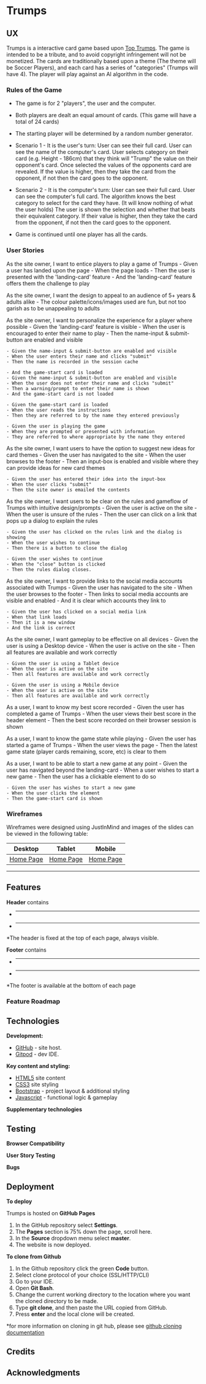 # Trumps

## UX

Trumps is a interactive card game based upon [Top Trumps](https://en.wikipedia.org/wiki/Top_Trumps). The game is intended to be a tribute, and to avoid copyright infringement will not be monetized. The cards are traditionally based upon a theme (The theme will be Soccer Players), and each card has a series of "categories" (Trumps will have 4). The player will play against an AI algorithm in the code. 

### Rules of the Game
- The game is for 2 "players", the user and the computer. 
- Both players are dealt an equal amount of cards. (This game will have a total of 24 cards)
- The starting player will be determined by a random number generator. 

- Scenario 1 - It is the user's turn: 
User can see their full card.
User can see the name of the computer's card. 
User selects category on their card (e.g. Height - 186cm) that they think will "Trump" the value on their opponent's card. 
Once selected the values of the opponents card are revealed. 
If the value is higher, then they take the card from the opponent, if not then the card goes to the opponent.
 
- Scenario 2 - It is the computer's turn:
User can see their full card. 
User can see the computer's full card. 
The algorithm knows the best category to select for the card they have. (It will know nothing of what the user holds)
The user is shown the selection and whether that beats their equivalent category. 
If their value is higher, then they take the card from the opponent, if not then the card goes to the opponent.

- Game is continued until one player has all the cards. 

### User Stories 
As the site owner, I want to entice players to play a game of Trumps
    - Given a user has landed upon the page
    - When the page loads
    - Then the user is presented with the 'landing-card' feature
    - And the 'landing-card' feature offers them the challenge to play
    
As the site owner, I want the design to appeal to an audience of 5+ years & adults alike
    - The colour palette/icons/images used are fun, but not too garish as to be unappealing to adults
    
As the site owner, I want to personalize the experience for a player where possible
    - Given the 'landing-card' feature is visible
    - When the user is encouraged to enter their name to play
    - Then the name-input & submit-button are enabled and visible
    
    - Given the name-input & submit-button are enabled and visible
    - When the user enters their name and clicks "submit"
    - Then the name is recorded in the session cache
    
    - And the game-start card is loaded
    - Given the name-input & submit-button are enabled and visible
    - When the user does not enter their name and clicks "submit"
    - Then a warning/prompt to enter their name is shown
    - And the game-start card is not loaded
    
    - Given the game-start card is loaded
    - When the user reads the instructions
    - Then they are referred to by the name they entered previously
    
    - Given the user is playing the game
    - When they are prompted or presented with information
    - They are referred to where appropriate by the name they entered
    
As the site owner, I want users to have the option to suggest new ideas for card themes
    - Given the user has navigated to the site
    - When the user browses to the footer
    - Then an input-box is enabled and visible where they can provide ideas for new card themes
    
    - Given the user has entered their idea into the input-box
    - When the user clicks "submit"
    - Then the site owner is emailed the contents
    
As the site owner, I want users to be clear on the rules and gameflow of Trumps with intuitive design/prompts
    - Given the user is active on the site
    - When the user is unsure of the rules 
    - Then the user can click on a link that pops up a dialog to explain the rules
    
    - Given the user has clicked on the rules link and the dialog is showing
    - When the user wishes to continue
    - Then there is a button to close the dialog
    
    - Given the user wishes to continue
    - When the "close" button is clicked
    - Then the rules dialog closes.
    
As the site owner, I want to provide links to the social media accounts associated with Trumps
    - Given the user has navigated to the site
    - When the user browses to the footer
    - Then links to social media accounts are visible and enabled
    - And it is clear which accounts they link to
    
    - Given the user has clicked on a social media link
    - When that link loads
    - Then it is a new window
    - And the link is correct
    
As the site owner, I want gameplay to be effective on all devices
    - Given the user is using a Desktop device
    - When the user is active on the site
    - Then all features are available and work correctly
    
    - Given the user is using a Tablet device
    - When the user is active on the site
    - Then all features are available and work correctly
    
    - Given the user is using a Mobile device
    - When the user is active on the site
    - Then all features are available and work correctly
    
As a user, I want to know my best score recorded
    - Given the user has completed a game of Trumps
    - When the user views their best score in the header element
    - Then the best score recorded on their browser session is shown
    
As a user, I want to know the game state while playing
    - Given the user has started a game of Trumps
    - When the user views the page
    - Then the latest game state (player cards remaining, score, etc) is clear to them 
    
As a user, I want to be able to start a new game at any point
    - Given the user has navigated beyond the landing-card
    - When a user wishes to start a new game
    - Then the user has a clickable element to do so
    
    - Given the user has wishes to start a new game
    - When the user clicks the element 
    - Then the game-start card is shown


### Wireframes

Wireframes were designed using JustInMind and images of the slides can be viewed in the following table:

|    Desktop   |    Tablet    |    Mobile    |
|    :----:    |    :----:    |    :----:    |
|[Home Page](wireframes/desktop/homepage-desktop.JPG)|[Home Page](wireframes/tablet/homepage-tablet.JPG)|[Home Page](wireframes/mobile/homepage-mobile.JPG)|

---

## Features 

**Header** contains
- **** 
- **** 
*The header is fixed at the top of each page, always visible. 

**Footer** contains
- **** 
- **** 
*The footer is available at the bottom of each page

### Feature Roadmap

  
 ## Technologies

**Development:**
- [GitHub](https://github.com/) - site host.
- [Gitpod](https://gitpod.io/) - dev IDE.

**Key content and styling:**
- [HTML5](https://en.wikipedia.org/wiki/HTML5) site content
- [CSS3](https://en.wikipedia.org/wiki/Cascading_Style_Sheets) site styling
- [Bootstrap](https://getbootstrap.com/) - project layout & additional styling
- [Javascript](https://en.wikipedia.org/wiki/JavaScript) - functional logic & gameplay

**Supplementary technologies**

## Testing

**Browser Compatibility**
 
**User Story Testing**

**Bugs**
 
## Deployment

**To deploy**

Trumps is hosted on **GitHub Pages**

1. In the GitHub repository select **Settings**.
2. The **Pages** section is 75% down the page, scroll here. 
3. In the **Source** dropdown menu select **master**.
4. The website is now deployed.

**To clone from Github**

1. In the Github repository click the green **Code** button.
2. Select clone protocol of your choice (SSL/HTTP/CLI)
3. Go to your IDE.
3. Open **Git Bash**.
4. Change the current working directory to the location where you want the cloned directory to be made.
5. Type **git clone**, and then paste the URL copied from GitHub.
6. Press **enter** and the local clone will be created.

*for more information on cloning in git hub, please see [github cloning documentation](https://docs.github.com/en/free-pro-team@latest/github/creating-cloning-and-archiving-repositories/cloning-a-repository)

## Credits

## Acknowledgments
